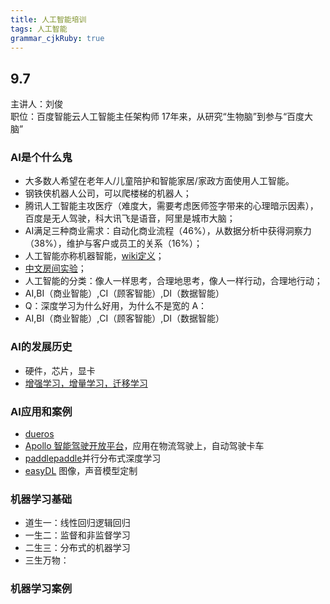 ```yaml
---
title: 人工智能培训
tags: 人工智能
grammar_cjkRuby: true
---
```


## 9.7
主讲人：刘俊   
职位：百度智能云人工智能主任架构师
17年来，从研究“生物脑”到参与“百度大脑”

### AI是个什么鬼
- 大多数人希望在老年人/儿童陪护和智能家居/家政方面使用人工智能。
- 钢铁侠机器人公司，可以爬楼梯的机器人；
- 腾讯人工智能主攻医疗（难度大，需要考虑医师签字带来的心理暗示因素），百度是无人驾驶，科大讯飞是语音，阿里是城市大脑；
- AI满足三种商业需求：自动化商业流程（46%），从数据分析中获得洞察力（38%），维护与客户或员工的关系（16%）；
- 人工智能亦称机器智能，[wiki定义](https://en.wikipedia.org/wiki/Artificial_intelligence)；
- [中文房间实验](https://baike.baidu.com/item/%E4%B8%AD%E6%96%87%E6%88%BF%E9%97%B4/3581768?fr=aladdin)；
- 人工智能的分类：像人一样思考，合理地思考，像人一样行动，合理地行动；
- AI,BI（商业智能）,CI（顾客智能）,DI（数据智能）
- Q：深度学习为什么好用，为什么不是宽的
  A：
- AI,BI（商业智能）,CI（顾客智能）,DI（数据智能）


### AI的发展历史
- 硬件，芯片，显卡
- [增强学习，增量学习，迁移学习](http://www.360doc.com/content/17/0322/21/40898787_639291955.shtml)
### AI应用和案例
- [dueros](https://dueros.baidu.com/)
- [Apollo 智能驾驶开放平台](http://apollo.auto/)，应用在物流驾驶上，自动驾驶卡车
- [paddlepaddle](http://www.paddlepaddle.org/)并行分布式深度学习
- [easyDL](http://ai.baidu.com/easydl/)   图像，声音模型定制

### 机器学习基础
- 道生一：线性回归逻辑回归
- 一生二：监督和非监督学习
- 二生三：分布式的机器学习
- 三生万物：



### 机器学习案例

